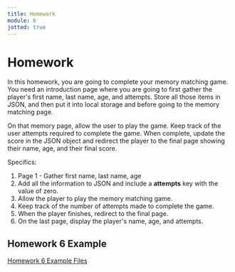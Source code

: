 ```yaml
---
title: Homework
module: 6
jotted: true
---
```


# Homework

In this homework, you are going to complete your memory matching game. You need an introduction page where you are going to first gather the player's first name, last name, age, and attempts.  Store all those items in JSON, and then put it into local storage and before going to the memory matching page.

On that memory page, allow the user to play the game.  Keep track of the user attempts required to complete the game.  When complete, update the score in the JSON object and redirect the player to the final page showing their name, age, and their final score.

Specifics:

1. Page 1 - Gather first name, last name, age
2. Add all the information to JSON and include a **attempts** key with the value of zero.
3. Allow the player to play the memory matching game.
4. Keep track of the number of attempts made to complete the game.
5. When the player finishes, redirect to the final page.
6. On the last page, display the player's name, age, and attempts.


## Homework 6 Example
<!--
<div class="embed-responsive embed-responsive-16by9"><iframe width="560" height="315" src="https://www.youtube.com/embed/qs4iTFZavqI" frameborder="0" allow="accelerometer; autoplay; encrypted-media; gyroscope; picture-in-picture" allowfullscreen></iframe></div>
-->

[Homework 6 Example Files](https://github.com/Montana-Media-Arts/441-WebTech-Spring2022-Examples/tree/main/Week%206)